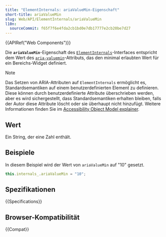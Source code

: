 ```yaml
---
title: "ElementInternals: ariaValueMin-Eigenschaft"
short-title: ariaValueMin
slug: Web/API/ElementInternals/ariaValueMin
l10n:
  sourceCommit: f65f7f6e4fda2cb1bd0e7db17777e2cb20be7d27
---
```


{{APIRef("Web Components")}}

Die **`ariaValueMin`**-Eigenschaft des [`ElementInternals`](/de/docs/Web/API/ElementInternals)-Interfaces entspricht dem Wert des [`aria-valuemin`](/de/docs/Web/Accessibility/ARIA/Reference/Attributes/aria-valuemin)-Attributs, das den minimal erlaubten Wert für ein Bereichs-Widget definiert.

> [!NOTE]
> Das Setzen von ARIA-Attributen auf `ElementInternals` ermöglicht es, Standardsemantiken auf einem benutzerdefinierten Element zu definieren. Diese können durch benutzerdefinierte Attribute überschrieben werden, aber es wird sichergestellt, dass Standardsemantiken erhalten bleiben, falls der Autor diese Attribute löscht oder sie überhaupt nicht hinzufügt. Weitere Informationen finden Sie im [Accessibility Object Model explainer](https://wicg.github.io/aom/explainer.html#default-semantics-for-custom-elements-via-the-elementinternals-object).

## Wert

Ein String, der eine Zahl enthält.

## Beispiele

In diesem Beispiel wird der Wert von `ariaValueMin` auf "10" gesetzt.

```js
this.internals_.ariaValueMin = "10";
```

## Spezifikationen

{{Specifications}}

## Browser-Kompatibilität

{{Compat}}

